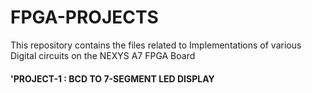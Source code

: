 # FPGA-PROJECTS
This repository contains the files related to Implementations of various Digital circuits on the NEXYS A7 FPGA Board


#### 'PROJECT-1 : BCD TO 7-SEGMENT LED DISPLAY
